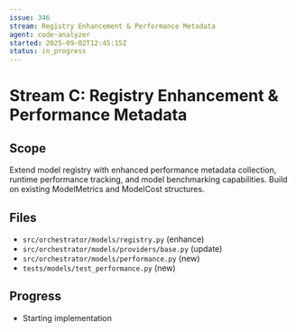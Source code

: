 ```yaml
---
issue: 346
stream: Registry Enhancement & Performance Metadata
agent: code-analyzer
started: 2025-09-02T12:45:15Z
status: in_progress
---
```


# Stream C: Registry Enhancement & Performance Metadata

## Scope
Extend model registry with enhanced performance metadata collection, runtime performance tracking, and model benchmarking capabilities. Build on existing ModelMetrics and ModelCost structures.

## Files
- `src/orchestrator/models/registry.py` (enhance)
- `src/orchestrator/models/providers/base.py` (update)
- `src/orchestrator/models/performance.py` (new)
- `tests/models/test_performance.py` (new)

## Progress
- Starting implementation